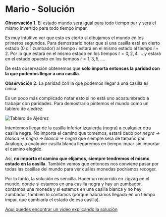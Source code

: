 # Mario - Solución

**Observación 1.** El estado mundo será igual para todo tiempo par y será el mismo invertido para todo tiempo impar.

Es muy intuitivo ver que esto es cierto si dibujamos el mundo en los primeros segundos. Para demostrarlo notar que si una casilla está en cierto estado (0 o 1 zumbador) al tiempo $i$ estará en el mismo estado al tiempo $i+2$. Por lo que estará en el mismo estado en los tiempos $t = 0, 2, 4, ...$ y estará en el estado opuesto en los tiempos $t = 1, 3, 5, ...$.

De esta observación obtenemos que **solo importa entonces la paridad con la que podemos llegar a una casilla**.

**Observación 2.** La paridad con la que podemos llegar a una casilla es única.

Es un poco más complicado notar esto si no está uno acostumbrado a trabajar con paridades. Para demostrarlo pintemos el mundo como un tablero de ajedrez:

![Tablero de Ajedrez](ajedrez.png)

Intentemos llegar de la casilla inferior izquierda (negra) a cualquier otra casilla negra. No importa el camino que tomemos, estará dado por _negra -> blanca -> negra -> blanca -> negra_ que siempre será de tamaño par. Análogo, a cualquier casilla blanca llegaremos en tiempo impar sin importar el camino elegido.

Así, **no importa el camino que elijamos, siempre tendremos el mismo estado en la casilla**. También vemos que entonces nos conviene pasar por todas las casillas del mundo para ver cuáles monedas podríamos recoger.

Por lo tanto, la solución es sencilla. Hacer un recorrido en zigzag en el mundo, donde si estamos en una casilla negra y hay un zumbador, contamos una moneda y si estamos en una casilla blanca y no hay zumbador, también lo contamos (porque habríamos llegado en un tiempo impar, que cambiaría el estado de esa casilla).

[Aquí puedes encontrar un video explicando la solución](https://www.youtube.com/watch?v=0o8iIHCDHhE)